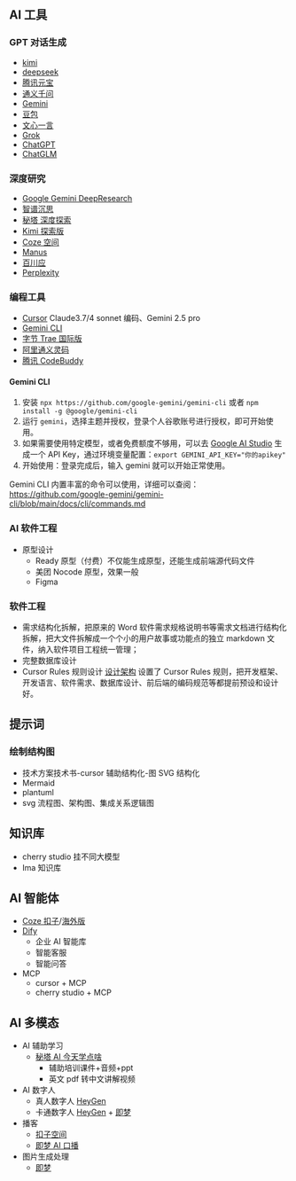 ## AI 工具

### GPT 对话生成

- [kimi](https://www.kimi.com)
- [deepseek](https://www.deepseek.com)
- [腾讯元宝](https://yuanbao.tencent.com)
- [通义千问](https://chat.qwen.ai)
- [Gemini](https://gemini.google.com/app)
- [豆包](https://www.doubao.com/chat)
- [文心一言](https://yiyan.baidu.com)
- [Grok](https://x.com/i/grok)
- [ChatGPT](https://chatgpt.com)
- [ChatGLM](https://chatglm.cn)

### 深度研究

- [Google Gemini DeepResearch](https://gemini.google.com/deepresearch?redirect=home&hl=en-GB)
- [智谱沉思](https://chatglm.cn/main/autoglm?lang=zh)
- [秘塔 深度探索](https://metaso.cn/)
- [Kimi 探索版](https://www.kimi.com/kimiplus/cu52bqh7l5gqdkncdtnk)
- [Coze 空间](https://space.coze.cn/)
- [Manus](https://manus.im/app)
- [百川应](https://ying.baichuan-ai.com/chat)
- [Perplexity](https://www.perplexity.ai)

### 编程工具

- [Cursor](https://www.cursor.com/) Claude3.7/4 sonnet 编码、Gemini 2.5 pro
- [Gemini CLI](https://github.com/google-gemini/gemini-cli)
- [字节 Trae 国际版](https://www.trae.ai/)
- [阿里通义灵码](https://lingma.aliyun.com/)
- [腾讯 CodeBuddy](https://copilot.tencent.com/)

#### Gemini CLI

1. 安装 `npx https://github.com/google-gemini/gemini-cli` 或者 `npm install -g @google/gemini-cli`
2. 运行 `gemini`，选择主题并授权，登录个人谷歌账号进行授权，即可开始使用。
3. 如果需要使用特定模型，或者免费额度不够用，可以去 [Google AI Studio](https://aistudio.google.com/apikey) 生成一个 API Key，通过环境变量配置：`export GEMINI_API_KEY="你的apikey"`
4. 开始使用：登录完成后，输入 gemini 就可以开始正常使用。

Gemini CLI 内置丰富的命令可以使用，详细可以查阅：https://github.com/google-gemini/gemini-cli/blob/main/docs/cli/commands.md

### AI 软件工程

- 原型设计
  - Ready 原型（付费）不仅能生成原型，还能生成前端源代码文件
  - 美团 Nocode 原型，效果一般
  - Figma

### 软件工程

- 需求结构化拆解，把原来的 Word 软件需求规格说明书等需求文档进行结构化拆解，把大文件拆解成一个个小的用户故事或功能点的独立 markdown 文件，纳入软件项目工程统一管理；
- 完整数据库设计
- Cursor Rules 规则设计 [设计架构](./AI_tool_pic/design_as_code.png) 设置了 Cursor Rules 规则，把开发框架、开发语言、软件需求、数据库设计、前后端的编码规范等都提前预设和设计好。

## 提示词

### 绘制结构图

- 技术方案技术书-cursor 辅助结构化-图 SVG 结构化
- Mermaid
- plantuml
- svg 流程图、架构图、集成关系逻辑图

## 知识库

- cherry studio 挂不同大模型
- Ima 知识库

## AI 智能体

- [Coze 扣子](https://www.coze.cn/)/[海外版](https://www.coze.com/) 
- [Dify](https://dify.ai/)
  - 企业 AI 智能库
  - 智能客服
  - 智能问答
- MCP
  - cursor + MCP
  - cherry studio + MCP

## AI 多模态

- AI 辅助学习
  - [秘塔 AI 今天学点啥](https://metaso.cn/study)
    - 辅助培训课件+音频+ppt
    - 英文 pdf 转中文讲解视频
- AI 数字人
  - 真人数字人 [HeyGen](https://app.heygen.com/)
  - 卡通数字人 [HeyGen](https://app.heygen.com/) + [即梦](https://jimeng.jianying.com/ai-tool/home)
- 播客
  - [扣子空间](https://space.coze.cn/)
  - [即梦 AI 口播](https://jimeng.jianying.com/ai-tool/home)
- 图片生成处理
  - [即梦](https://jimeng.jianying.com/ai-tool/home)

